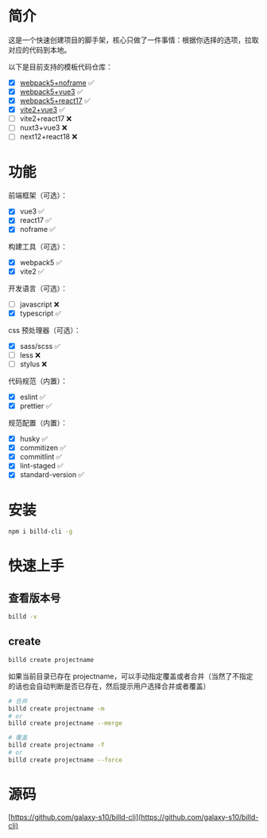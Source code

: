 # 简介

这是一个快速创建项目的脚手架，核心只做了一件事情：根据你选择的选项，拉取对应的代码到本地。

以下是目前支持的模板代码仓库：

- [x] [webpack5+noframe](https://github.com/galaxy-s10/webpack5-multi-page-template) ✅
- [x] [webpack5+vue3](https://github.com/galaxy-s10/vue3-webpack5-template) ✅
- [x] [webpack5+react17](https://github.com/galaxy-s10/react17-webpack5-template) ✅
- [x] [vite2+vue3](https://github.com/galaxy-s10/vue3-webpack5-template/tree/vite2-version) ✅
- [ ] vite2+react17 ❌
- [ ] nuxt3+vue3 ❌
- [ ] next12+react18 ❌

# 功能

前端框架（可选）：

- [x] vue3 ✅
- [x] react17 ✅
- [x] noframe ✅

构建工具（可选）：

- [x] webpack5 ✅
- [x] vite2 ✅

开发语言（可选）：

- [ ] javascript ❌
- [x] typescript ✅

css 预处理器（可选）：

- [x] sass/scss ✅
- [ ] less ❌
- [ ] stylus ❌

代码规范（内置）：

- [x] eslint ✅
- [x] prettier ✅

规范配置（内置）：

- [x] husky ✅
- [x] commitizen ✅
- [x] commitlint ✅
- [x] lint-staged ✅
- [x] standard-version ✅

# 安装

```sh
npm i billd-cli -g
```

# 快速上手

## 查看版本号

```sh
billd -v
```

## create

```sh
billd create projectname
```

如果当前目录已存在 projectname，可以手动指定覆盖或者合并（当然了不指定的话也会自动判断是否已存在，然后提示用户选择合并或者覆盖）

```sh
# 合并
billd create projectname -m
# or
billd create projectname --merge
```

```sh
# 覆盖
billd create projectname -f
# or
billd create projectname --force
```

# 源码

[https://github.com/galaxy-s10/billd-cli](https://github.com/galaxy-s10/billd-cli)
